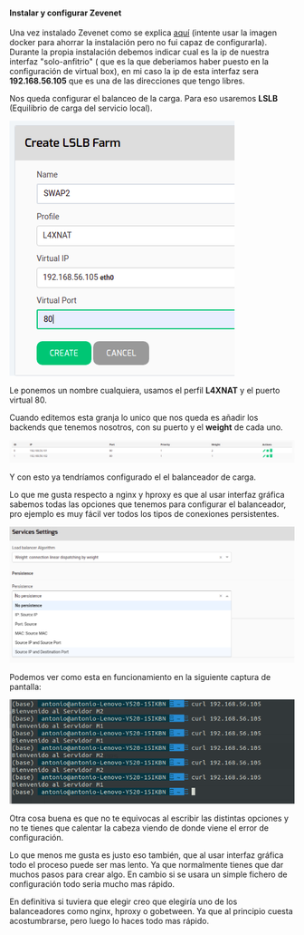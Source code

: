 #### Instalar y configurar Zevenet
Una vez instalado Zevenet como se explica [aquí](https://www.zevenet.com/knowledge-base/community-edition/community-edition-v5-0-administration-guide/ce-v5-0-installation-guide/) (intente usar la imagen docker para ahorrar la instalación pero no fui capaz de configurarla). Durante la propia instalación debemos indicar cual es la ip de nuestra interfaz "solo-anfitrio" ( que es la que deberiamos haber puesto en la configuración de virtual box), en mi caso la ip de esta interfaz sera __192.168.56.105__ que es una de las direcciones que tengo libres. 

Nos queda configurar el balanceo de la carga. Para eso usaremos __LSLB__ (Equilibrio de carga del servicio local). 

![](img/tema4_4_1.png)

Le ponemos un nombre cualquiera, usamos el perfil __L4XNAT__ y el puerto virtual 80.

Cuando editemos esta granja lo unico que nos queda es añadir los backends que tenemos nosotros, con su puerto y el __weight__ de cada uno. 

![](img/tema4_4_2.png)

Y con esto ya tendríamos configurado el el balanceador de carga. 


Lo que me gusta respecto a nginx y hproxy es que al usar interfaz gráfica sabemos todas las opciones que tenemos para configurar el balanceador, pro ejemplo es muy fácil ver todos los tipos de conexiones persistentes.

![](img/tema4_4_3.png)

Podemos ver como esta en funcionamiento en la siguiente captura de pantalla:

![](img/tema4_4_4.png)

Otra cosa buena es que no te equivocas al escribir las distintas opciones y no te tienes que calentar la cabeza viendo de donde viene el error de configuración.

Lo que menos me gusta es justo eso también, que al usar interfaz gráfica todo el proceso puede ser mas lento. Ya que normalmente tienes que dar muchos pasos para crear algo. En cambio si se usara un simple fichero de configuración todo seria mucho mas rápido. 

En definitiva si tuviera que elegir creo que elegiría uno de los balanceadores como nginx, hproxy o gobetween. Ya que al principio cuesta acostumbrarse, pero luego lo haces todo mas rápido.
